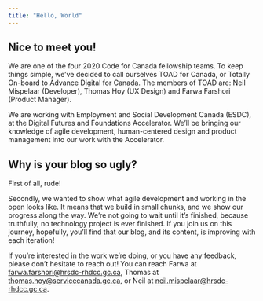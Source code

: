 ```yaml
---
title: "Hello, World"
---
```


## Nice to meet you!

We are one of the four 2020 Code for Canada fellowship teams. To keep things simple, we’ve decided to call ourselves TOAD for Canada, or Totally On-board to Advance Digital for Canada. The members of TOAD are: Neil Mispelaar (Developer), Thomas Hoy (UX Design) and Farwa Farshori (Product Manager).

We are working with Employment and Social Development Canada (ESDC), at the Digital Futures and Foundations Accelerator. We’ll be bringing our knowledge of agile development, human-centered design and product management into our work with the Accelerator.

## Why is your blog so ugly?

First of all, rude! 

Secondly, we wanted to show what agile development and working in the open looks like. It means that we build in small chunks, and we show our progress along the way. We’re not going to wait until it’s finished, because truthfully, no technology project is ever finished. If you join us on this journey, hopefully, you’ll find that our blog, and its content, is improving with each iteration!

If you’re interested in the work we’re doing, or you have any feedback, please don’t hesitate to reach out! You can reach Farwa at <farwa.farshori@hrsdc-rhdcc.gc.ca>, Thomas at <thomas.hoy@servicecanada.gc.ca>, or Neil at <neil.mispelaar@hrsdc-rhdcc.gc.ca>. 
